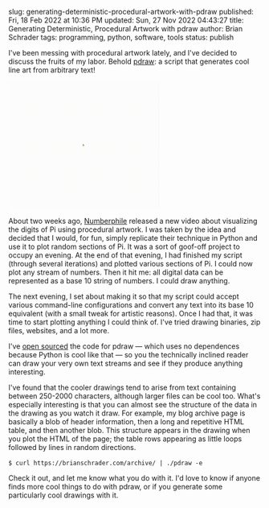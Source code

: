 slug: generating-deterministic-procedural-artwork-with-pdraw
published: Fri, 18 Feb 2022 at 10:36 PM
updated: Sun, 27 Nov 2022 04:43:27 
title: Generating Deterministic, Procedural Artwork with pdraw
author: Brian Schrader
tags: programming, python, software, tools
status: publish

I've been messing with procedural artwork lately, and I've decided to discuss the fruits of my labor. Behold [pdraw][1]: a script that generates cool line art from arbitrary text!

[<img class="image-right" src="/images/blog/pdraw.gif" alt="Pdraw.py" style="max-width: 300px;" />][1]

About two weeks ago, [Numberphile][2] released a new video about visualizing the digits of Pi using procedural artwork. I was taken by the idea and decided that I would, for fun, simply replicate their technique in Python and use it to plot random sections of Pi. It was a sort of goof-off project to occupy an evening. At the end of that evening, I had finished my script (through several iterations) and plotted various sections of Pi. I could now plot any stream of numbers. Then it hit me: all digital data can be represented as a base 10 string of numbers. I could draw anything.

The next evening, I set about making it so that my script could accept various command-line configurations and convert any text into its base 10 equivalent (with a small tweak for artistic reasons). Once I had that, it was time to start plotting anything I could think of. I've tried drawing binaries, zip files, websites, and a lot more.

I've [open sourced][1] the code for pdraw &mdash; which uses no dependences because Python is cool like that &mdash; so you the technically inclined reader can draw your very own text streams and see if they produce anything interesting.

I've found that the cooler drawings tend to arise from text containing between 250-2000 characters, although larger files can be cool too. What's especially interesting is that you can almost see the structure of the data in the drawing as you watch it draw. For example, my blog archive page is basically a blob of header information, then a long and repetitive HTML table, and then another blob. This structure appears in the drawing when you plot the HTML of the page; the table rows appearing as little loops followed by lines in random directions.

```
$ curl https://brianschrader.com/archive/ | ./pdraw -e
```

Check it out, and let me know what you do with it. I'd love to know if anyone finds more cool things to do with pdraw, or if you generate some particularly cool drawings with it.


[1]: https://github.com/Sonictherocketman/pdraw
[2]: https://www.youtube.com/watch?v=tkC1HHuuk7c
